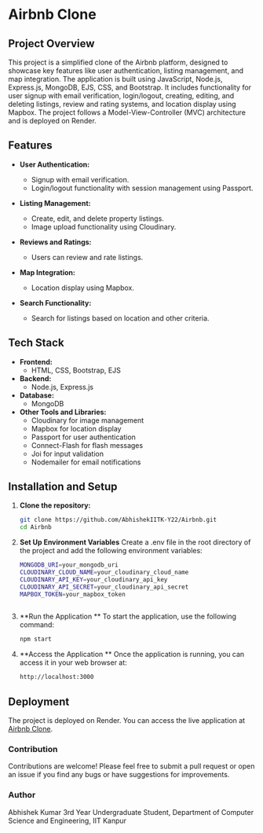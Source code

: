 # Airbnb Clone

## Project Overview

This project is a simplified clone of the Airbnb platform, designed to showcase key features like user authentication, listing management, and map integration. The application is built using JavaScript, Node.js, Express.js, MongoDB, EJS, CSS, and Bootstrap. It includes functionality for user signup with email verification, login/logout, creating, editing, and deleting listings, review and rating systems, and location display using Mapbox. The project follows a Model-View-Controller (MVC) architecture and is deployed on Render.

## Features

- **User Authentication:**
  - Signup with email verification.
  - Login/logout functionality with session management using Passport.
  
- **Listing Management:**
  - Create, edit, and delete property listings.
  - Image upload functionality using Cloudinary.
  
- **Reviews and Ratings:**
  - Users can review and rate listings.
  
- **Map Integration:**
  - Location display using Mapbox.
  
- **Search Functionality:**
  - Search for listings based on location and other criteria.

## Tech Stack

- **Frontend:**
  - HTML, CSS, Bootstrap, EJS
- **Backend:**
  - Node.js, Express.js
- **Database:**
  - MongoDB
- **Other Tools and Libraries:**
  - Cloudinary for image management
  - Mapbox for location display
  - Passport for user authentication
  - Connect-Flash for flash messages
  - Joi for input validation
  - Nodemailer for email notifications

## Installation and Setup

1. **Clone the repository:**
   ```bash
   git clone https://github.com/AbhishekIITK-Y22/Airbnb.git
   cd Airbnb

2. **Set Up Environment Variables**
Create a .env file in the root directory of the project and add the following environment variables:
   ```bash
   MONGODB_URI=your_mongodb_uri
   CLOUDINARY_CLOUD_NAME=your_cloudinary_cloud_name
   CLOUDINARY_API_KEY=your_cloudinary_api_key
   CLOUDINARY_API_SECRET=your_cloudinary_api_secret
   MAPBOX_TOKEN=your_mapbox_token
 
3. **Run the Application **
To start the application, use the following command:
   ```bash
   npm start

4. **Access the Application **
   Once the application is running, you can access it in your web browser at:
   ```bash
   http://localhost:3000

## Deployment
The project is deployed on Render. 
You can access the live application at [Airbnb Clone](https://airbnb2-4i92.onrender.com/listings).

### Contribution

Contributions are welcome! Please feel free to submit a pull request or open an issue if you find any bugs or have suggestions for improvements.

### Author

Abhishek Kumar
3rd Year Undergraduate Student,
Department of Computer Science and Engineering,
IIT Kanpur

